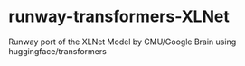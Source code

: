# runway-transformers-XLNet
Runway port of the XLNet Model by CMU/Google Brain using huggingface/transformers
